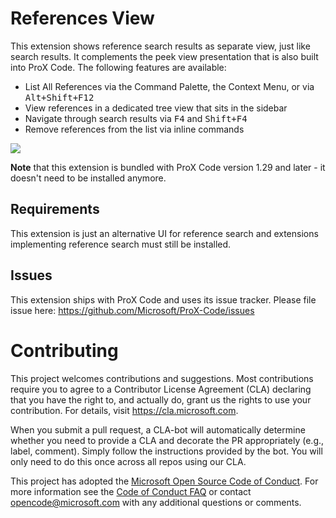 # References View

This extension shows reference search results as separate view, just like search results. It complements the peek view presentation that is also built into ProX Code. The following features are available:

- List All References via the Command Palette, the Context Menu, or via <kbd>Alt+Shift+F12</kbd>
- View references in a dedicated tree view that sits in the sidebar
- Navigate through search results via <kbd>F4</kbd> and <kbd>Shift+F4</kbd>
- Remove references from the list via inline commands

![](https://raw.githubusercontent.com/microsoft/ProX-Code-references-view/master/media/demo.png)

**Note** that this extension is bundled with ProX Code version 1.29 and later - it doesn't need to be installed anymore.

## Requirements

This extension is just an alternative UI for reference search and extensions implementing reference search must still be installed.

## Issues

This extension ships with ProX Code and uses its issue tracker. Please file issue here: https://github.com/Microsoft/ProX-Code/issues

# Contributing

This project welcomes contributions and suggestions. Most contributions require you to agree to a
Contributor License Agreement (CLA) declaring that you have the right to, and actually do, grant us
the rights to use your contribution. For details, visit https://cla.microsoft.com.

When you submit a pull request, a CLA-bot will automatically determine whether you need to provide
a CLA and decorate the PR appropriately (e.g., label, comment). Simply follow the instructions
provided by the bot. You will only need to do this once across all repos using our CLA.

This project has adopted the [Microsoft Open Source Code of Conduct](https://opensource.microsoft.com/codeofconduct/).
For more information see the [Code of Conduct FAQ](https://opensource.microsoft.com/codeofconduct/faq/) or
contact [opencode@microsoft.com](mailto:opencode@microsoft.com) with any additional questions or comments.

